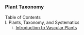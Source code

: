 ### Plant Taxonomy  
Table of Contents <br>
I. Plants, Taxonomy, and Systematics <br>
&nbsp;&nbsp;&nbsp;&nbsp;&nbsp;&nbsp;i. [Introduction to Vascular Plants](/plant-taxonomy/notes-mds/intro-vascular-plants.md) <br>
